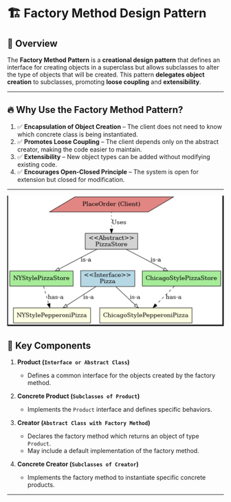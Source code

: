 # 🏗️ Factory Method Design Pattern

## 📌 Overview
The **Factory Method Pattern** is a **creational design pattern** that defines an interface for creating objects in a superclass but allows subclasses to alter the type of objects that will be created. This pattern **delegates object creation** to subclasses, promoting **loose coupling** and **extensibility**.

---

## 🔥 **Why Use the Factory Method Pattern?**
1. ✅ **Encapsulation of Object Creation** – The client does not need to know which concrete class is being instantiated.
2. ✅ **Promotes Loose Coupling** – The client depends only on the abstract creator, making the code easier to maintain.
3. ✅ **Extensibility** – New object types can be added without modifying existing code.
4. ✅ **Encourages Open-Closed Principle** – The system is open for extension but closed for modification.

---

![UML Diagram](./uml-diagram.png)

## 🎯 **Key Components**
1. **Product (`Interface or Abstract Class`)**  
   - Defines a common interface for the objects created by the factory method.
   
2. **Concrete Product (`Subclasses of Product`)**  
   - Implements the `Product` interface and defines specific behaviors.

3. **Creator (`Abstract Class with Factory Method`)**  
   - Declares the factory method which returns an object of type `Product`.  
   - May include a default implementation of the factory method.

4. **Concrete Creator (`Subclasses of Creator`)**  
   - Implements the factory method to instantiate specific concrete products.

---
